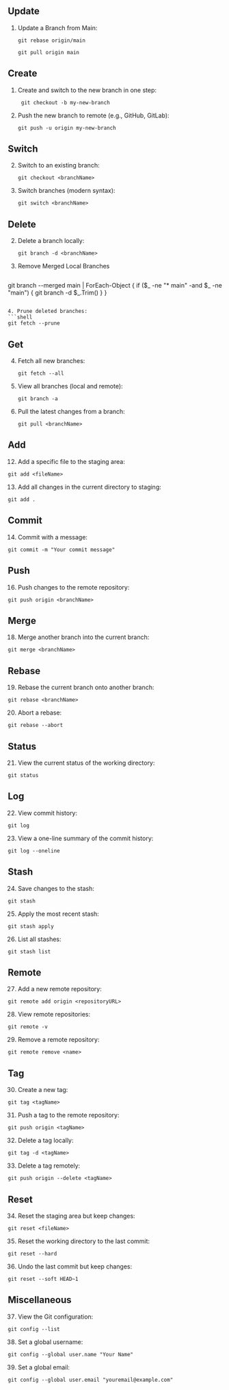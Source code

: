 
## Update
1. Update a Branch from Main:
   ```shell
   git rebase origin/main
   ```

   ```shell
   git pull origin main
   ```
## Create
1. Create and switch to the new branch in one step:
   ```shell
	git checkout -b my-new-branch
   ```
2. Push the new branch to remote (e.g., GitHub, GitLab):
   ```shell
   git push -u origin my-new-branch
   ```
   
## Switch
2. Switch to an existing branch:
   ```shell
   git checkout <branchName>
   ```
3. Switch branches (modern syntax):
   ```shell
   git switch <branchName>
   ```
## Delete
2. Delete a branch locally:
   ```shell
   git branch -d <branchName>
   ```

3. Remove Merged Local Branches
   ```shell
 git branch --merged main | ForEach-Object {
    if ($_ -ne "* main" -and $_ -ne "main") {
        git branch -d $_.Trim()
    }
}

   ```

4. Prune deleted branches:
   ```shell
   git fetch --prune
   ```
## Get
4. Fetch all new branches:
   ```shell
   git fetch --all
   ```

6. View all branches (local and remote):
   ```shell
   git branch -a
   ```

7. Pull the latest changes from a branch:
   ```shell
   git pull <branchName>
   ```

## Add
12. Add a specific file to the staging area:
   ```shell
   git add <fileName>
   ```

13. Add all changes in the current directory to staging:
   ```shell
   git add .
   ```

## Commit
14. Commit with a message:
   ```shell
   git commit -m "Your commit message"
   ```
## Push
16. Push changes to the remote repository:
   ```shell
   git push origin <branchName>
   ```

## Merge
18. Merge another branch into the current branch:
   ```shell
   git merge <branchName>
   ```

## Rebase
19. Rebase the current branch onto another branch:
   ```shell
   git rebase <branchName>
   ```

20. Abort a rebase:
   ```shell
   git rebase --abort
   ```

## Status
21. View the current status of the working directory:
   ```shell
   git status
   ```

## Log
22. View commit history:
   ```shell
   git log
   ```

23. View a one-line summary of the commit history:
   ```shell
   git log --oneline
   ```

## Stash
24. Save changes to the stash:
   ```shell
   git stash
   ```

25. Apply the most recent stash:
   ```shell
   git stash apply
   ```

26. List all stashes:
   ```shell
   git stash list
   ```

## Remote
27. Add a new remote repository:
   ```shell
   git remote add origin <repositoryURL>
   ```

28. View remote repositories:
   ```shell
   git remote -v
   ```

29. Remove a remote repository:
   ```shell
   git remote remove <name>
   ```

## Tag
30. Create a new tag:
   ```shell
   git tag <tagName>
   ```

31. Push a tag to the remote repository:
   ```shell
   git push origin <tagName>
   ```

32. Delete a tag locally:
   ```shell
   git tag -d <tagName>
   ```

33. Delete a tag remotely:
   ```shell
   git push origin --delete <tagName>
   ```

## Reset
34. Reset the staging area but keep changes:
   ```shell
   git reset <fileName>
   ```

35. Reset the working directory to the last commit:
   ```shell
   git reset --hard
   ```

36. Undo the last commit but keep changes:
   ```shell
   git reset --soft HEAD~1
   ```

## Miscellaneous
37. View the Git configuration:
   ```shell
   git config --list
   ```

38. Set a global username:
   ```shell
   git config --global user.name "Your Name"
   ```

39. Set a global email:
   ```shell
   git config --global user.email "youremail@example.com"
   ```
